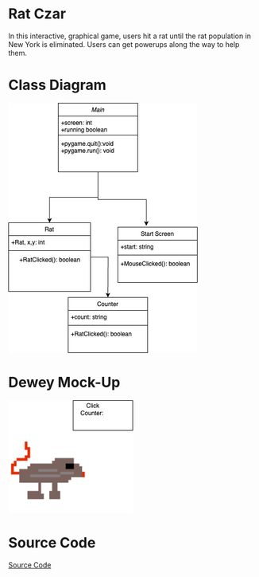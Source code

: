 # Rat Czar

In this interactive, graphical game, users hit a rat until the rat population in New York is eliminated. Users can get powerups along the way to help them.

# Class Diagram

![Gameplay](https://github.com/Ripley-Killen/GameDeRipley/blob/main/images/ClassDiagramRat.jpg?raw=true)

# Dewey Mock-Up

![Gameplay](https://github.com/Ripley-Killen/GameDeRipley/blob/main/images/Rat.drawio.png?raw=true)

# Source Code

[Source Code]()
